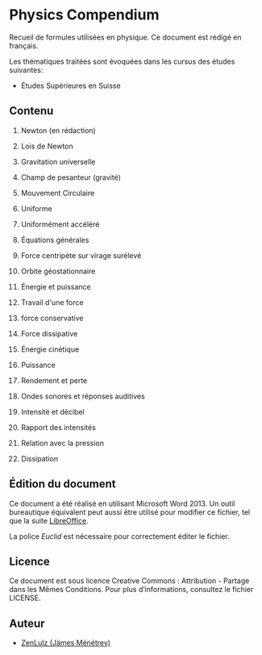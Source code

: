 # Physics Compendium

Recueil de formules utilisées en physique. Ce document est rédigé en français.

Les thématiques traitées sont évoquées dans les cursus des études suivantes:

- Études Supérieures en Suisse

## Contenu

1. Newton (en rédaction)
 1. Lois de Newton
 2. Gravitation universelle
 3. Champ de pesanteur (gravité)
 
2. Mouvement Circulaire
 1. Uniforme
 2. Uniformément accéléré
 3. Équations générales
 4. Force centripète sur virage surélevé
 
3. Orbite géostationnaire
 
4. Énergie et puissance
 1. Travail d'une force
 2. force conservative
 3. Force dissipative
 4. Énergie cinétique
 5. Puissance
 6. Rendement et perte
 
5. Ondes sonores et réponses auditives
 1. Intensité et décibel
 2. Rapport des intensités
 3. Relation avec la pression
 4. Dissipation

## Édition du document

Ce document a été réalisé en utilisant Microsoft Word 2013. Un outil bureautique équivalent peut aussi être utilisé pour modifier ce fichier, tel que la suite [LibreOffice](https://www.libreoffice.org).

La police *Euclid* est nécessaire pour correctement éditer le fichier.

## Licence

Ce document est sous licence Creative Commons : Attribution - Partage dans les Mêmes Conditions.
Pour plus d’informations, consultez le fichier LICENSE.

## Auteur

- [ZenLulz (Jämes Ménétrey)](https://github.com/ZenLulz)